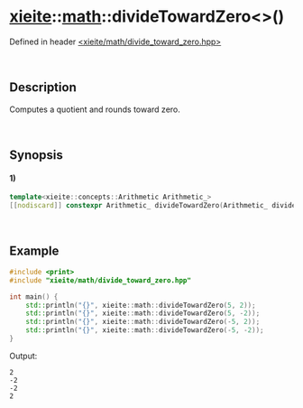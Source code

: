 # [xieite](../../xieite.md)\:\:[math](../../math.md)\:\:divideTowardZero\<\>\(\)
Defined in header [<xieite/math/divide_toward_zero.hpp>](../../../include/xieite/math/divide_toward_zero.hpp)

&nbsp;

## Description
Computes a quotient and rounds toward zero.

&nbsp;

## Synopsis
#### 1)
```cpp
template<xieite::concepts::Arithmetic Arithmetic_>
[[nodiscard]] constexpr Arithmetic_ divideTowardZero(Arithmetic_ dividend, Arithmetic_ divisor) noexcept;
```

&nbsp;

## Example
```cpp
#include <print>
#include "xieite/math/divide_toward_zero.hpp"

int main() {
    std::println("{}", xieite::math::divideTowardZero(5, 2));
    std::println("{}", xieite::math::divideTowardZero(5, -2));
    std::println("{}", xieite::math::divideTowardZero(-5, 2));
    std::println("{}", xieite::math::divideTowardZero(-5, -2));
}
```
Output:
```
2
-2
-2
2
```
